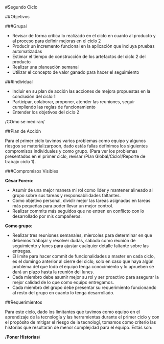 #Segundo Ciclo

##Objetivos

###Grupal

* Revisar de forma crítica lo realizado en el ciclo en cuanto al producto y al proceso para definir mejoras en el ciclo 2
* Producir un incremento funcional en la aplicación que incluya pruebas automatizadas
* Estimar el tiempo de construcción de los artefactos del ciclo 2 del producto
* Realizar una planeación semanal
* Utilizar el concepto de valor ganado para hacer el seguimiento


###Individual

* Incluir en su plan de acción las acciones de mejora propuestas en la conclusión del ciclo 1
* Participar, colaborar, proponer, atender las reuniones, seguir cumpliendo las reglas de funcionamiento
* Entender los objetivos del ciclo 2


/COmo se mediran/

##Plan de Acción

Para el primer ciclo tuvimos varios problemas como equipo y algunos riesgos se materializarpoon, dado estás fallas definimos los siguientes compromisos individuales y como grupo. (Para ver los problemas presentados en el primer ciclo, revisar /Plan Global/Ciclo1/Reporte de trabajo ciclo 1).

###Compromisos Visibles

**César Forero**: 
* Asumir de una mejor manera mi rol como lider y mantener alineado al grupo sobre sus tareas y responsabilidades faltantes.
* Como objetivo personal, dividir mejor las tareas asignadas en tareas más pequeñas para poder llevar un mejor control.
* Realizar commits más seguidos que no entren en conflicto con lo desarrollado por mis compañeros.


**Como grupo**:
* Realizar tres reuniones semanales, miercoles para determinar en que debemos trabajar y resolver dudas, sábado como reunión de seguimiento y lunes para ajustar cualquier detalle faltante sobre las entregas.
* El limite para hacer commit de funcionalidades a master en cada ciclo, es el domingo anterior al cierre del ciclo, solo en caso que haya algún problema del que todo el equipo tenga conocimiento y lo aprueben se dará un plazo hasta la reunión del lunes.
* Cada miembro debe asumir mejor su rol y ser proactivo para asegurar la mejor calidad de lo que como equipo entregamos.
* Cada miembro del grupo debe presentar su requerimiento funcionando al resto del grupo en cuanto lo tenga desarrollado. 

##Requerimientos

Para este ciclo, dado los limitantes que tuvimos como equipo en el aprendizaje de la tecnología y las herramientas durante el primer ciclo y con el propósito de mitigar el riesgo de la tecnologí,  tomamos como criterio las historias que resultarán de menor complejidad para el equipo. Estás son:

/**Poner Historias**/
